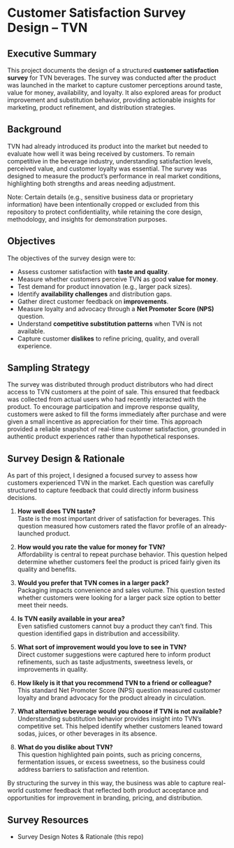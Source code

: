 # Customer Satisfaction Survey Design – TVN  

## Executive Summary  
This project documents the design of a structured **customer satisfaction survey** for TVN beverages. The survey was conducted after the product was launched in the market to capture customer perceptions around taste, value for money, availability, and loyalty. It also explored areas for product improvement and substitution behavior, providing actionable insights for marketing, product refinement, and distribution strategies.  

## Background  
TVN had already introduced its product into the market but needed to evaluate how well it was being received by customers. To remain competitive in the beverage industry, understanding satisfaction levels, perceived value, and customer loyalty was essential. The survey was designed to measure the product’s performance in real market conditions, highlighting both strengths and areas needing adjustment.

Note: Certain details (e.g., sensitive business data or proprietary information) have been intentionally cropped or excluded from this repository to protect confidentiality, while retaining the core design, methodology, and insights for demonstration purposes.

## Objectives  
The objectives of the survey design were to:  
- Assess customer satisfaction with **taste and quality**.  
- Measure whether customers perceive TVN as good **value for money**.  
- Test demand for product innovation (e.g., larger pack sizes).  
- Identify **availability challenges** and distribution gaps.  
- Gather direct customer feedback on **improvements**.  
- Measure loyalty and advocacy through a **Net Promoter Score (NPS)** question.  
- Understand **competitive substitution patterns** when TVN is not available.  
- Capture customer **dislikes** to refine pricing, quality, and overall experience.

## Sampling Strategy  

The survey was distributed through product distributors who had direct access to TVN customers at the point of sale. This ensured that feedback was collected from actual users who had recently interacted with the product. To encourage participation and improve response quality, customers were asked to fill the forms immediately after purchase and were given a small incentive as appreciation for their time. This approach provided a reliable snapshot of real-time customer satisfaction, grounded in authentic product experiences rather than hypothetical responses.  


## Survey Design & Rationale  

As part of this project, I designed a focused survey to assess how customers experienced TVN in the market. Each question was carefully structured to capture feedback that could directly inform business decisions.  

1. **How well does TVN taste?**  
   Taste is the most important driver of satisfaction for beverages. This question measured how customers rated the flavor profile of an already-launched product.  

2. **How would you rate the value for money for TVN?**  
   Affordability is central to repeat purchase behavior. This question helped determine whether customers feel the product is priced fairly given its quality and benefits.  

3. **Would you prefer that TVN comes in a larger pack?**  
   Packaging impacts convenience and sales volume. This question tested whether customers were looking for a larger pack size option to better meet their needs.  

4. **Is TVN easily available in your area?**  
   Even satisfied customers cannot buy a product they can’t find. This question identified gaps in distribution and accessibility.  

5. **What sort of improvement would you love to see in TVN?**  
   Direct customer suggestions were captured here to inform product refinements, such as taste adjustments, sweetness levels, or improvements in quality.  

6. **How likely is it that you recommend TVN to a friend or colleague?**  
   This standard Net Promoter Score (NPS) question measured customer loyalty and brand advocacy for the product already in circulation.  

7. **What alternative beverage would you choose if TVN is not available?**  
   Understanding substitution behavior provides insight into TVN’s competitive set. This helped identify whether customers leaned toward sodas, juices, or other beverages in its absence.  

8. **What do you dislike about TVN?**  
   This question highlighted pain points, such as pricing concerns, fermentation issues, or excess sweetness, so the business could address barriers to satisfaction and retention.  

By structuring the survey in this way, the business was able to capture real-world customer feedback that reflected both product acceptance and opportunities for improvement in branding, pricing, and distribution.  

## Survey Resources   
- Survey Design Notes & Rationale (this repo)   
